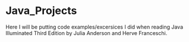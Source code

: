 # Java_Projects
Here I will be putting code examples/excersices I did when reading Java Illuminated Third Edition by Julia Anderson and Herve Franceschi. 
